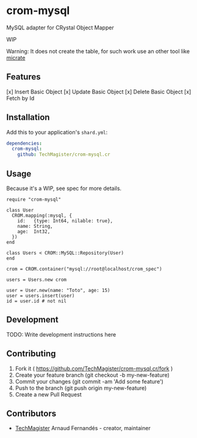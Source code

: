 # crom-mysql

MySQL adapter for CRystal Object Mapper

WIP

Warning: It does not create the table, for such work use an other tool like [micrate](https://github.com/juanedi/micrate)

## Features
[x] Insert Basic Object
[x] Update Basic Object
[x] Delete Basic Object
[x] Fetch by Id

## Installation


Add this to your application's `shard.yml`:

```yaml
dependencies:
  crom-mysql:
    github: TechMagister/crom-mysql.cr
```


## Usage

Because it's a WIP, see spec for more details.

```crystal
require "crom-mysql"

class User
  CROM.mapping(:mysql, {
    id:   {type: Int64, nilable: true},
    name: String,
    age:  Int32,
  })
end

class Users < CROM::MySQL::Repository(User)
end

crom = CROM.container("mysql://root@localhost/crom_spec")

users = Users.new crom

user = User.new(name: "Toto", age: 15)
user = users.insert(user)
id = user.id # not nil

```


## Development

TODO: Write development instructions here

## Contributing

1. Fork it ( https://github.com/TechMagister/crom-mysql.cr/fork )
2. Create your feature branch (git checkout -b my-new-feature)
3. Commit your changes (git commit -am 'Add some feature')
4. Push to the branch (git push origin my-new-feature)
5. Create a new Pull Request

## Contributors

- [TechMagister](https://github.com/TechMagister) Arnaud Fernandés - creator, maintainer
